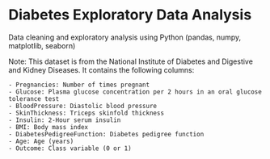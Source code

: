 # Diabetes Exploratory Data Analysis
Data cleaning and exploratory analysis using Python (pandas, numpy, matplotlib, seaborn)

Note: This dataset is from the National Institute of Diabetes and Digestive and Kidney Diseases. It contains the following columns:

    - Pregnancies: Number of times pregnant
    - Glucose: Plasma glucose concentration per 2 hours in an oral glucose tolerance test
    - BloodPressure: Diastolic blood pressure
    - SkinThickness: Triceps skinfold thickness
    - Insulin: 2-Hour serum insulin
    - BMI: Body mass index
    - DiabetesPedigreeFunction: Diabetes pedigree function
    - Age: Age (years)
    - Outcome: Class variable (0 or 1)
